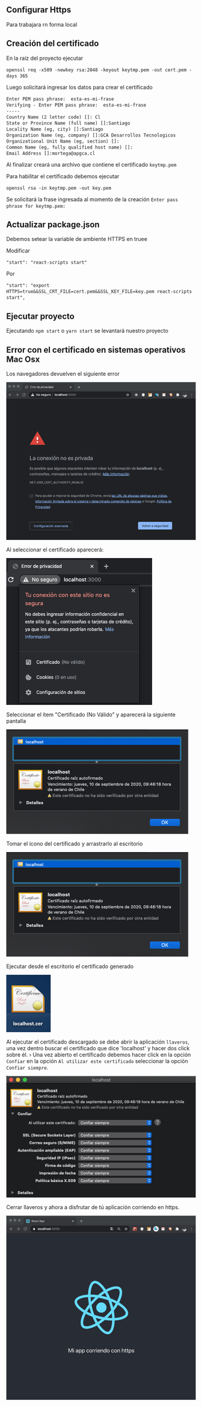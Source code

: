 ## Configurar Https
Para trabajara rn forma local

## Creación del certificado
En la raíz del proyecto ejecutar
```
openssl req -x509 -newkey rsa:2048 -keyout keytmp.pem -out cert.pem -days 365
```
Luego solicitará ingresar los datos para crear el certificado
```
Enter PEM pass phrase:  esta-es-mi-frase
Verifying - Enter PEM pass phrase:  esta-es-mi-frase
-----
Country Name (2 letter code) []: Cl
State or Province Name (full name) []:Santiago
Locality Name (eg, city) []:Santiago
Organization Name (eg, company) []:GCA Desarrollos Tecnologicos
Organizational Unit Name (eg, section) []:
Common Name (eg, fully qualified host name) []:
Email Address []:mortega@apgca.cl
```

Al finalizar creará una archivo que contiene el certificado `keytmp.pem` 

Para habilitar el certificado debemos ejecutar
```
openssl rsa -in keytmp.pem -out key.pem
```
Se solicitará la frase ingresada al momento de la creación
`Enter pass phrase for keytmp.pem:`


## Actualizar package.json
Debemos setear la variable de ambiente HTTPS en truee

Modificar
```
"start": "react-scripts start"
```

Por 
```
"start": "export HTTPS=true&&SSL_CRT_FILE=cert.pem&&SSL_KEY_FILE=key.pem react-scripts start",
```



## Ejecutar proyecto

Ejecutando `npm start` o `yarn start` se levantará nuestro proyecto

## Error con el certificado en sistemas operativos Mac Osx 

Los navegadores devuelven el siguiente error

![Error de certificado](error.png)

Al seleccionar el certificado aparecerá:

![Error de certificado](error2.png)

Seleccionar el ítem "Certificado (No Válido" y aparecerá la siguiente pantalla

![Error de certificado](error3.png)

Tomar el icono del certificado y arrastrarlo al escritorio

![Error de certificado](error3.png)

Ejecutar desde el escritorio el certificado generado

![Error de certificado](error4.png)

Al ejecutar el certificado descargado se debe abrir la aplicación `llaveros`, una vez dentro buscar el certificado que dice 'localhost' y hacer dos click sobre él.
›
Una vez abierto el certificado debemos hacer click en la opción `Confiar` en la opción `Al utilizar este certificado` seleccionar la opción `Confiar siempre`.

![Error de certificado](error5.png)

Cerrar llaveros y ahora a disfrutar de tú aplicación corriendo en https.


![Error de certificado](error6.png)





